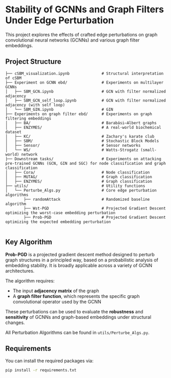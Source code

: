 # Stability of GCNNs and Graph Filters Under Edge Perturbation

This project explores the effects of crafted edge perturbations on graph convolutional neural networks (GCNNs) and various graph filter embeddings.

## Project Structure
```
├── cSBM_visualization.ipynb              # Structural interpretation of cSBM 
├── Experiment on GCNN ebd/               # Experiments on multilayer GCNNs
│   ├── SBM_GCN.ipynb                     # GCN with filter normalized adjacency
│   ├── SBM_GCN_self_loop.ipynb           # GCN with filter normalized adjacency (with self loop)
│   └── SBM_GIN.ipynb                     # GIN
├── Experiments on graph filter ebd/      # Experiments on graph filtering embeddings
│   ├── BA/                               # Barabási–Albert graphs
│   ├── ENZYMES/                          # A real-world biochemical dataset
│   ├── KC/                               # Zachary's karate club
│   ├── SBM/                              # Stochastic Block Models
│   ├── Sensor/                           # Sensor networks
│   └── WS/                               # Watts-Strogatz (small-world) network
├── Downstream tasks/                     # Experiments on attacking pre-trained GCNNs (GCN, GIN and SGC) for node classification and graph classification
│   ├── Cora/                             # Node classification
│   ├── MUTAG/                            # Graph classification
│   ├── ENZYMES/                          # Graph classification
├── utils/                                # Utility functions
│   └── Perturbe_Algs.py                  # Core edge perturbation algorithms
        ├── randomAttack                  # Randomized baseline algorithm
        ├── Wst-PGD                       # Projected Gradient Descent optimizing the worst-case embedding perturbation 
        ├── Prob-PGD                      # Projected Gradient Descent optimizing the expected embedding perturbation 
        
```

## Key Algorithm

**Prob-PGD** is a projected gradient descent method designed to perturb graph structures in a principled way, based on a probabilistic analysis of embedding stability. It is broadly applicable across a variety of GCNN architectures.

The algorithm requires:
- The input **adjacency matrix** of the graph
- A **graph filter function**, which represents the specific graph convolutional operator used by the GCNN

These perturbations can be used to evaluate the **robustness** and **sensitivity** of GCNNs and graph-based embeddings under structural changes.

All Perturbation Algorithms can be found in `utils/Perturbe_Algs.py`.

## Requirements

You can install the required packages via:

```bash
pip install -r requirements.txt
